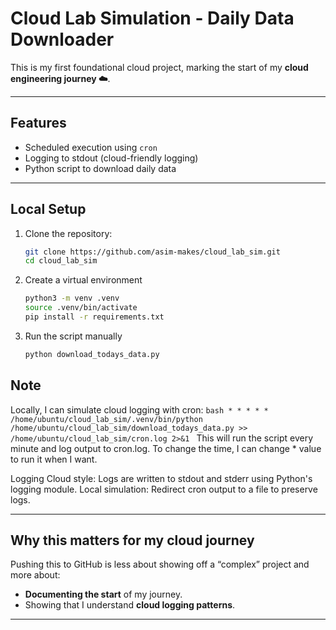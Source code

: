 # Cloud Lab Simulation - Daily Data Downloader

This is my first foundational cloud project, marking the start of my **cloud engineering journey ☁️**.  

---

## Features
- Scheduled execution using `cron`
- Logging to stdout (cloud-friendly logging)
- Python script to download daily data

---

## Local Setup
1. Clone the repository:
    ```bash
    git clone https://github.com/asim-makes/cloud_lab_sim.git
    cd cloud_lab_sim
    ```


2. Create a virtual environment
    ```bash
    python3 -m venv .venv
    source .venv/bin/activate
    pip install -r requirements.txt
    ```


3. Run the script manually
    ```bash
    python download_todays_data.py
    ```

## **Note**
Locally, I can simulate cloud logging with cron:
    ```bash
    * * * * * /home/ubuntu/cloud_lab_sim/.venv/bin/python /home/ubuntu/cloud_lab_sim/download_todays_data.py >> /home/ubuntu/cloud_lab_sim/cron.log 2>&1
    ```
    This will run the script every minute and log output to cron.log. To change the time, I can change * value to run it when I want.

Logging
    Cloud style: Logs are written to stdout and stderr using Python's logging module.
    Local simulation: Redirect cron output to a file to preserve logs.


---

## **Why this matters for my cloud journey**
Pushing this to GitHub is less about showing off a “complex” project and more about:
- **Documenting the start** of my journey.
- Showing that I understand **cloud logging patterns**.

---
